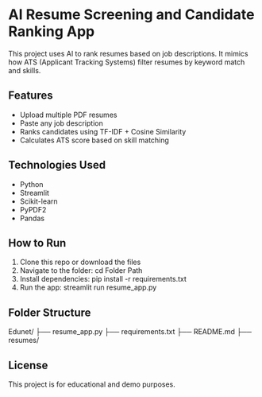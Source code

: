 # AI Resume Screening and Candidate Ranking App

This project uses AI to rank resumes based on job descriptions. It mimics how ATS (Applicant Tracking Systems) filter resumes by keyword match and skills.

## Features
- Upload multiple PDF resumes
- Paste any job description
- Ranks candidates using TF-IDF + Cosine Similarity
- Calculates ATS score based on skill matching

## Technologies Used
- Python
- Streamlit
- Scikit-learn
- PyPDF2
- Pandas

## How to Run
1. Clone this repo or download the files
2. Navigate to the folder:
cd Folder Path
3. Install dependencies:
pip install -r requirements.txt
4. Run the app:
streamlit run resume_app.py

## Folder Structure
Edunet/
├── resume_app.py
├── requirements.txt
├── README.md
├── resumes/

## License
This project is for educational and demo purposes.
